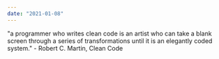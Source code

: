```yaml
---
date: "2021-01-08"
---
```


"a programmer who writes clean code is an artist who can take a blank screen through a series of transformations until it is an elegantly coded system." - Robert C. Martin, Clean Code
